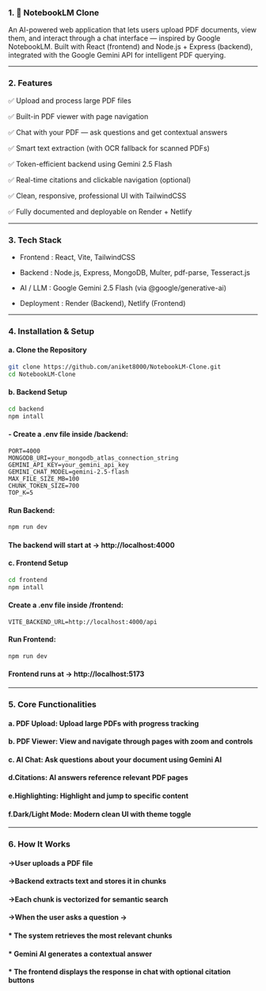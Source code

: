 ### 1. 📘 NotebookLM Clone

An AI-powered web application that lets users upload PDF documents, view them, and interact through a chat interface — inspired by Google NotebookLM.
Built with React (frontend) and Node.js + Express (backend), integrated with the Google Gemini API for intelligent PDF querying.

---

### 2. Features

✅ Upload and process large PDF files

✅ Built-in PDF viewer with page navigation

✅ Chat with your PDF — ask questions and get contextual answers

✅ Smart text extraction (with OCR fallback for scanned PDFs)

✅ Token-efficient backend using Gemini 2.5 Flash

✅ Real-time citations and clickable navigation (optional)

✅ Clean, responsive, professional UI with TailwindCSS

✅ Fully documented and deployable on Render + Netlify

---

### 3. Tech Stack	                                 

* Frontend :                React, Vite, TailwindCSS

* Backend	:                    Node.js, Express, MongoDB, Multer, pdf-parse, Tesseract.js

* AI / LLM	 :               Google Gemini 2.5 Flash (via @google/generative-ai)

* Deployment	:                Render (Backend), Netlify (Frontend)

---

### 4. Installation & Setup

#### a. Clone the Repository

```bash
git clone https://github.com/aniket8000/NotebookLM-Clone.git
cd NotebookLM-Clone
```

#### b. Backend Setup

```bash
cd backend
npm intall
```

#### - Create a .env file inside /backend:

```env
PORT=4000
MONGODB_URI=your_mongodb_atlas_connection_string
GEMINI_API_KEY=your_gemini_api_key
GEMINI_CHAT_MODEL=gemini-2.5-flash
MAX_FILE_SIZE_MB=100
CHUNK_TOKEN_SIZE=700
TOP_K=5
```

#### Run Backend:

```bash
npm run dev
```

#### The backend will start at → http://localhost:4000

#### c. Frontend Setup

```bash
cd frontend
npm intall
```

#### Create a .env file inside /frontend:

```env
VITE_BACKEND_URL=http://localhost:4000/api
```

#### Run Frontend:

```bash
npm run dev
```
#### Frontend runs at → http://localhost:5173

---

### 5. Core Functionalities

#### a. PDF Upload:	Upload large PDFs with progress tracking
#### b. PDF Viewer:	View and navigate through pages with zoom and controls
#### c. AI Chat: Ask questions about your document using Gemini AI
#### d.Citations: AI answers reference relevant PDF pages
#### e.Highlighting: Highlight and jump to specific content
#### f.Dark/Light Mode:	Modern clean UI with theme toggle

---

### 6. How It Works

#### ->User uploads a PDF file

#### ->Backend extracts text and stores it in chunks

#### ->Each chunk is vectorized for semantic search

#### ->When the user asks a question →

#### * The system retrieves the most relevant chunks

#### * Gemini AI generates a contextual answer

#### * The frontend displays the response in chat with optional citation buttons
